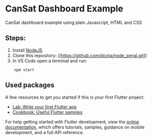 # CanSat Dashboard Example

CanSat dashboard example using plain Javascript, HTML and CSS

## Steps:

1. Install [NodeJS]([https://docs.flutter.dev/](https://nodejs.org/en)])
2. Clone this repository: ([https://github.com/dcota/node_serial.git])
3. In VS Code open a terminal and run:
```
    npm start
```
## Used packages

A few resources to get you started if this is your first Flutter project:

- [Lab: Write your first Flutter app](https://docs.flutter.dev/get-started/codelab)
- [Cookbook: Useful Flutter samples](https://docs.flutter.dev/cookbook)

For help getting started with Flutter development, view the
[online documentation](https://docs.flutter.dev/), which offers tutorials,
samples, guidance on mobile development, and a full API reference.
